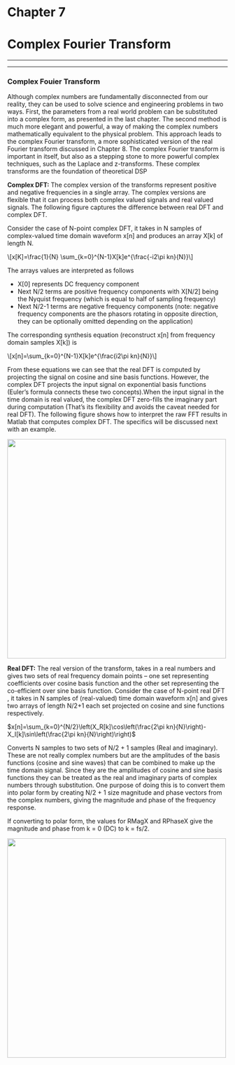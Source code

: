 # Chapter 7
# Complex Fourier Transform
<hr>
<hr>

### Complex Fouier Transform 

Although complex numbers are fundamentally disconnected from our reality, they can be used to
solve science and engineering problems in two ways. First, the parameters from a real world
problem can be substituted into a complex form, as presented in the last chapter. The second
method is much more elegant and powerful, a way of making the complex numbers
mathematically equivalent to the physical problem. This approach leads to the complex Fourier
transform, a more sophisticated version of the real Fourier transform discussed in Chapter 8.
The complex Fourier transform is important in itself, but also as a stepping stone to more
powerful complex techniques, such as the Laplace and z-transforms. These complex transforms
are the foundation of theoretical DSP

**Complex DFT:**
The complex version of the transforms represent positive and negative frequencies in a single array. The complex versions are flexible that it can process both complex valued signals and real valued signals. The following figure captures the difference between real DFT and complex DFT.

Consider the case of N-point complex DFT, it takes in N samples of complex-valued time domain waveform x[n] and produces an array X[k] of length N.


\\[x[K]=\frac{1}{N} \sum_{k=0}^{N-1}X[k]e^{\frac{-i2\pi kn}{N}}\\]


The arrays values are interpreted as follows

- X[0] represents DC frequency component
-  Next N/2 terms are positive frequency components with X[N/2] being the Nyquist frequency (which is equal to half of sampling frequency)
-  Next N/2-1 terms are negative frequency components (note: negative frequency components are the phasors rotating in opposite direction, they can be optionally omitted depending on the application)

The corresponding synthesis equation (reconstruct x[n] from frequency domain samples X[k]) is

\\[x[n]=\sum_{k=0}^{N-1}X[k]e^{\frac{i2\pi kn}{N}}\\]



From these equations we can see that the real DFT is computed by projecting the signal on cosine and sine basis functions. However, the complex DFT projects the input signal on exponential basis functions (Euler’s formula connects these two concepts).When the input signal in the time domain is real valued, the complex DFT zero-fills the imaginary part during computation (That’s its flexibility and avoids the caveat needed for real DFT). The following figure shows how to interpret the raw FFT results in Matlab that computes complex DFT. The specifics will be discussed next with an example.

 <img src="\img1\cft2.png" width="500"> 



**Real DFT:**
The real version of the transform, takes in a real numbers and gives two sets of real frequency domain points – one set representing coefficients over cosine basis function and the other set representing the co-efficient over sine basis function. 
Consider the case of N-point real DFT , it takes in N  samples of (real-valued) time domain waveform x[n] and gives two arrays of length N/2+1 each set projected on cosine and sine functions respectively.

$x[n]=\sum_{k=0}^{N/2}\left(X_R[k]\cos\left(\frac{2\pi kn}{N}\right)-X_I[k]\sin\left(\frac{2\pi kn}{N}\right)\right)$

Converts N samples to two sets of N/2 + 1 samples (Real and imaginary). These are not really complex numbers but are the amplitudes of the basis functions (cosine and sine waves) that can be combined to make up the time domain signal. Since they are the amplitudes of cosine and sine basis functions they can be treated as the real and imaginary parts of complex numbers through substitution. One purpose of doing this is to convert them into polar form by creating N/2 + 1 size magnitude and phase vectors  from the complex numbers, giving the magnitude and phase of the frequency response.



If converting to polar form, the values for RMagX and RPhaseX give the magnitude and phase from k = 0 (DC) to k = fs/2.

<img src="\img1\cft.jpg" width="500"> 

